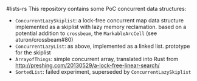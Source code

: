 #lists-rs
This repository contains some PoC concurrent data structures:
- `ConcurrentLazySkiplist`: a lock-free concurrent map data structure implemented as a skiplist with lazy memory reclamation. based on a potential addition to `crossbeam`, the `MarkableArcCell` (see aturon/crossbeam#80)
- `ConcurrentLazyList`: as above, implemented as a linked list. prototype for the skiplist
- `ArrayofThings`: simple concurrent array, translated into Rust from http://preshing.com/20130529/a-lock-free-linear-search/
- `SortedList`: failed experiment, superseded by `ConcurrentLazySkiplist`
